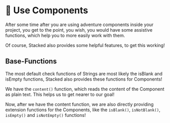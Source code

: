 # 🥽 Use Components

After some time after you are using adventure components inside your project, you get to the point, you wish, you would have some assistive functions, which help you to more easily work with them.&#x20;

Of course, Stacked also provides some helpful features, to get this working!

## Base-Functions

The most default check functions of Strings are most likely the isBlank and isEmpty functions, Stacked also provides these functions for Components!

We have the `content()` function, which reads the content of the Component as plain text. This helps us to get nearer to our goal!

Now, after we have the content function, we are also directly providing extension functions for the Components, like the `isBlank()`, `isNotBlank()`, `isEmpty()` and `isNotEmpty()` functions!
